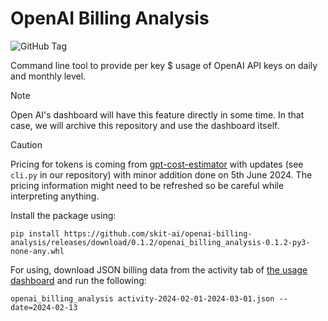 # OpenAI Billing Analysis

![GitHub Tag](https://img.shields.io/github/v/tag/skit-ai/openai-billing-analysis)

Command line tool to provide per key $ usage of OpenAI API keys on daily and
monthly level.

> [!NOTE]
> Open AI's dashboard will have this feature directly in some time. In
> that case, we will archive this repository and use the dashboard itself.

> [!CAUTION]
> Pricing for tokens is coming from
> [gpt-cost-estimator](https://github.com/michaelachmann/gpt-cost-estimator/)
> with updates (see `cli.py` in our repository) with minor addition done on 5th June 2024.
> The pricing information might need to be refreshed so be careful while
> interpreting anything.

Install the package using:

```shell
pip install https://github.com/skit-ai/openai-billing-analysis/releases/download/0.1.2/openai_billing_analysis-0.1.2-py3-none-any.whl
```

For using, download JSON billing data from the activity tab of [the usage
dashboard](https://platform.openai.com/usage) and run the following:

```shell
openai_billing_analysis activity-2024-02-01-2024-03-01.json --date=2024-02-13
```
